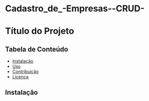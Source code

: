 # Cadastro_de_-Empresas--CRUD-

# Título do Projeto



## Tabela de Conteúdo

- [Instalação](#instalação)
- [Uso](#uso)
- [Contribuição](#contribuição)
- [Licença](#licença)

## Instalação



